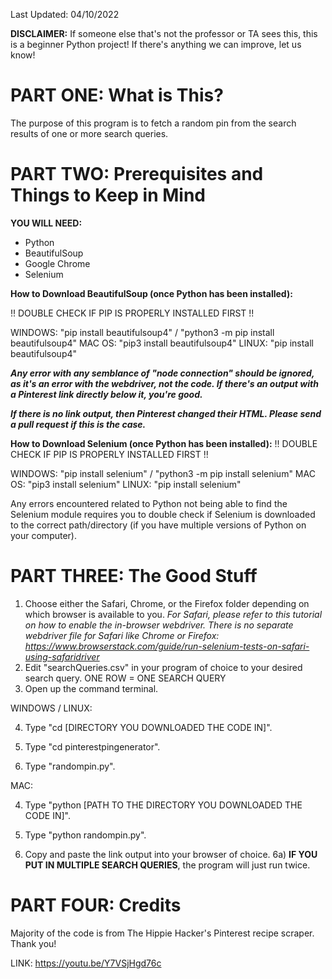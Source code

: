 Last Updated: 04/10/2022


**DISCLAIMER:** If someone else that's not the professor or TA sees this, this is a beginner
Python project! If there's anything we can improve, let us know!

# PART ONE: What is This?
The purpose of this program is to fetch a random pin from the search results of one or more search queries.



# PART TWO: Prerequisites and Things to Keep in Mind

**YOU WILL NEED:**
* Python
* BeautifulSoup
* Google Chrome
* Selenium

**How to Download BeautifulSoup (once Python has been installed):**

!! DOUBLE CHECK IF PIP IS PROPERLY INSTALLED FIRST !!

WINDOWS: "pip install beautifulsoup4" / "python3 -m pip install beautifulsoup4"
MAC OS: "pip3 install beautifulsoup4"
LINUX: "pip install beautifulsoup4"

***Any error with any semblance of "node connection" should be ignored, as it's an error with the webdriver, not the code. If there's
an output with a Pinterest link directly below it, you're good.***

***If there is no link output, then Pinterest changed their HTML. Please send a pull request if this is the case.***

**How to Download Selenium (once Python has been installed):**
!! DOUBLE CHECK IF PIP IS PROPERLY INSTALLED FIRST !!

WINDOWS: "pip install selenium" / "python3 -m pip install selenium"
MAC OS: "pip3 install selenium"
LINUX: "pip install selenium"

Any errors encountered related to Python not being able to find the Selenium module requires you to double check if Selenium is downloaded to the correct path/directory (if you have multiple versions of Python on your computer).




# PART THREE: The Good Stuff

1) Choose either the Safari, Chrome, or the Firefox folder depending on which browser is available to you. *For Safari, please refer to this tutorial on how to enable the in-browser webdriver. There is no separate webdriver file
for Safari like Chrome or Firefox: https://www.browserstack.com/guide/run-selenium-tests-on-safari-using-safaridriver*
2) Edit "searchQueries.csv" in your program of choice to your desired search query. ONE ROW = ONE SEARCH QUERY
3) Open up the command terminal.

WINDOWS / LINUX:

4) Type "cd [DIRECTORY YOU DOWNLOADED THE CODE IN]".
5) Type "cd pinterestpingenerator".

6) Type "randompin.py".

MAC:

4) Type "python [PATH TO THE DIRECTORY YOU DOWNLOADED THE CODE IN]".
5) Type "python randompin.py".

6) Copy and paste the link output into your browser of choice.
    6a) **IF YOU PUT IN MULTIPLE SEARCH QUERIES**, the program will just run twice. 





# PART FOUR: Credits

Majority of the code is from The Hippie Hacker's Pinterest recipe scraper. Thank you!

LINK: https://youtu.be/Y7VSjHgd76c
